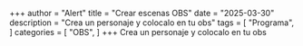 +++
author = "Alert"
title = "Crear escenas OBS"
date = "2025-03-30"
description = "Crea un personaje y colocalo en tu obs"
tags = [
    "Programa",
]
categories = [
    "OBS",
]
+++
Crea un personaje y colocalo en tu obs
